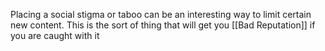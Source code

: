 Placing a social stigma or taboo can be an interesting way to limit certain new content. This is the sort of thing that will get you [[Bad Reputation]] if you are caught with it 